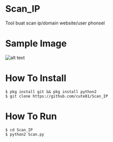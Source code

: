 # Scan_IP
Tool buat scan ip/domain website/user phonsel

# Sample Image
![alt text](https://raw.githubusercontent.com/cute81/cute81.github.io/master/tool_scan.png)

# How To Install
```
$ pkg install git && pkg install python2
$ git clone https://github.com/cute81/Scan_IP
```

# How To Run
```
$ cd Scan_IP
$ python2 Scan.py
```
